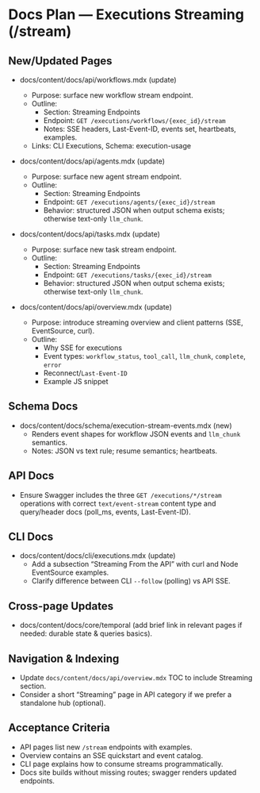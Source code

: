 # Docs Plan — Executions Streaming (/stream)

## New/Updated Pages

- docs/content/docs/api/workflows.mdx (update)
  - Purpose: surface new workflow stream endpoint.
  - Outline:
    - Section: Streaming Endpoints
    - Endpoint: `GET /executions/workflows/{exec_id}/stream`
    - Notes: SSE headers, Last-Event-ID, events set, heartbeats, examples.
  - Links: CLI Executions, Schema: execution-usage

- docs/content/docs/api/agents.mdx (update)
  - Purpose: surface new agent stream endpoint.
  - Outline:
    - Section: Streaming Endpoints
    - Endpoint: `GET /executions/agents/{exec_id}/stream`
    - Behavior: structured JSON when output schema exists; otherwise text-only `llm_chunk`.

- docs/content/docs/api/tasks.mdx (update)
  - Purpose: surface new task stream endpoint.
  - Outline:
    - Section: Streaming Endpoints
    - Endpoint: `GET /executions/tasks/{exec_id}/stream`
    - Behavior: structured JSON when output schema exists; otherwise text-only `llm_chunk`.

- docs/content/docs/api/overview.mdx (update)
  - Purpose: introduce streaming overview and client patterns (SSE, EventSource, curl).
  - Outline:
    - Why SSE for executions
    - Event types: `workflow_status`, `tool_call`, `llm_chunk`, `complete`, `error`
    - Reconnect/`Last-Event-ID`
    - Example JS snippet

## Schema Docs

- docs/content/docs/schema/execution-stream-events.mdx (new)
  - Renders event shapes for workflow JSON events and `llm_chunk` semantics.
  - Notes: JSON vs text rule; resume semantics; heartbeats.

## API Docs

- Ensure Swagger includes the three `GET /executions/*/stream` operations with correct `text/event-stream` content type and query/header docs (poll_ms, events, Last-Event-ID).

## CLI Docs

- docs/content/docs/cli/executions.mdx (update)
  - Add a subsection “Streaming From the API” with curl and Node EventSource examples.
  - Clarify difference between CLI `--follow` (polling) vs API SSE.

## Cross-page Updates

- docs/content/docs/core/temporal (add brief link in relevant pages if needed: durable state & queries basics).

## Navigation & Indexing

- Update `docs/content/docs/api/overview.mdx` TOC to include Streaming section.
- Consider a short “Streaming” page in API category if we prefer a standalone hub (optional).

## Acceptance Criteria

- API pages list new `/stream` endpoints with examples.
- Overview contains an SSE quickstart and event catalog.
- CLI page explains how to consume streams programmatically.
- Docs site builds without missing routes; swagger renders updated endpoints.
